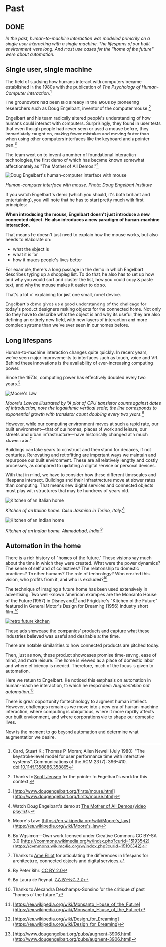 # Past

## DONE

*In the past, human-to-machine interaction was modeled primarily on a single user interacting with a single machine. The lifespans of our built environment were long. And most use cases for the "home of the future" were about automation.* 

## Single user, single machine

The field of studying how humans interact with computers became established in the 1980s with the publication of *The Psychology of Human-Computer Interaction*.[^1]  

The groundwork had been laid already in the 1960s by pioneering researchers such as Doug Engelbart, inventor of the computer mouse.[^2]  

Engelbart and his team radically altered people's understanding of how humans could interact with computers. Surprisingly, they found in user tests that even though people had never seen or used a mouse before, they immediately caught on, making fewer mistakes and moving faster than when using other computers interfaces like the keyboard and a pointer pen.[^3] 

The team went on to invent a number of foundational interaction technologies, the first demo of which has become known somewhat affectionately as "The Mother of All Demos."[^4]

![Doug Engelbart's human-computer interface with mouse](https://raw.githubusercontent.com/understanding-the-connected-home/book/master/img/dougengelbart_demo.jpg)

_Human-computer interface with mouse. Photo: Doug Engelbart Institute_

If you watch Engelbart's demo (which you should, it's both brilliant and entertaining), you will note that he has to start pretty much with first principles:

**When introducing the mouse, Engelbart doesn't just introduce a new connected object. He also introduces a new paradigm of human-machine interaction.**

That means he doesn't just need to explain how the mouse works, but also needs to elaborate on:

- what the object is
- what it is for
- how it makes people's lives better 

For example, there's a long passage in the demo in which Engelbart describes typing up a shopping list. To do that, he also has to set up how and why you would sort and cluster the list, how you could copy & paste text, and why the mouse makes it easier to do so. 

That's a lot of explaining for just one small, novel device. 

Engelbart's demo gives us a good understanding of the challenge for today's product designers making objects for the connected home. Not only do they have to describe what the object is and why its useful, they are also defining an entirely new field, with new layers of interaction and more complex systems than we've ever seen in our homes before. 


## Long lifespans

Human-to-machine interaction changes quite quickly. In recent years, we've seen major improvements to interfaces such as touch, voice and VR. Behind these innovations is the availability of ever-increasing computing power. 

Since the 1970s, computing power has effectively doubled every two years.[^5]  

![Moore's Law](https://raw.githubusercontent.com/understanding-the-connected-home/book/master/img/mooreslaw.jpeg)

_Moore's Law as illustrated by "A plot of CPU transistor counts against dates of introduction; note the logarithmic vertical scale; the line corresponds to exponential growth with transistor count doubling every two years.[^6]_

However, while our computing environment moves at such a rapid rate, our built environment—that of our homes, places of work and leisure, our streets and urban infrastructure—have historically changed at a much slower rate.[^7]

Buildings can take years to construct and then stand for decades, if not centuries. Renovating and retrofitting are important ways we maintain and repurpose our built environment. These are all relatively lengthy and costly processes, as compared to updating a digital service or personal devices.   

With that in mind, we have to consider how these different timescales and lifespans intersect. Buildings and their infrastructure move at slower rates than computing. That means new digital services and connected objects must play with structures that may be hundreds of years old. 

![Kitchen of an Italian home](https://raw.githubusercontent.com/understanding-the-connected-home/book/master/img/kitchen_casajasmina.jpg)

_Kitchen of an Italian home. Casa Jasmina in Torino, Italy.[^8]_

![Kitchen of an Indian home](https://raw.githubusercontent.com/understanding-the-connected-home/book/master/img/kitchen_ahmedabad.jpg)

_Kitchen of an Indian home. Ahmedabad, India.[^9]_

## Automation in the home 

There is a rich history of "homes of the future." These visions say much about the time in which they were created. What were the power dynamics? The sense of self and of collectives? The relationship to domestic practices? To other humans? The role of technology? Who created this vision, who profits from it, and who is excluded?[^10]

The technique of imaging a future home has been used extensively in advertising. Two well-known American examples are the Monsanto House of the Future (1957) in Disneyland[^11] and Frigidaire's "Kitchen of the Future" featured in General Motor's Design for Dreaming (1956) industry short film.[^12]      

[![retro future kitchen](https://raw.githubusercontent.com/understanding-the-connected-home/book/master/img/retrofuturekitchenvideo.png)](https://www.youtube.com/embed/hZG36dhhbx0)

These ads showcase the companies' products and capture what these industries believed was useful and desirable at the time. 

There are notable similarities to how connected products are pitched today. 

Then, just as now, these product showcases promise time-saving, ease of mind, and more leisure. The home is viewed as a place of domestic labor and where efficiency is needed. Therefore, much of the focus is given to automation. 

Here we return to Engelbart. He noticed this emphasis on automation in human-machine interaction, to which he responded: _Augmentation not automation_.[^13] 

There is great opportunity for technology to augment human intellect. However, challenges remain as we move into a new era of human-machine interaction, where computing is  ubiquitious, where it more rapidly affects our built environment, and where corporations vie to shape our domestic lives. 

Now is the moment to go beyond automation and determine what augmentation we desire. 

[^1]: Card, Stuart K.; Thomas P. Moran; Allen Newell (July 1980). "The keystroke-level model for user performance time with interactive systems". Communications of the ACM 23 (7): 396–410. doi:[10.1145/358886.358895](http://dl.acm.org/citation.cfm?doid=358886.358895)
[^2]: Thanks to [Scott Jensen](http://www.jenson.org/) for the pointer to Engelbart's work for this context. 
[^3]: [http://www.dougengelbart.org/firsts/mouse.html](http://www.dougengelbart.org/firsts/mouse.html)
[^4]: Watch Doug Engelbart's demo at [The Mother of All Demos (video playlist)](https://www.youtube.com/playlist?list=PL76DBC8D6718B8FD3&feature=plcp).
[^5]: Moore's Law: [https://en.wikipedia.org/wiki/Moore's_law](https://en.wikipedia.org/wiki/Moore's_law)
[^6]: By Wgsimon—Own work licensed under Creative Commons CC BY-SA 3.0 [https://commons.wikimedia.org/w/index.php?curid=15193542](https://commons.wikimedia.org/w/index.php?curid=15193542)
[^7]: Thanks to [Ame Elliot](https://simplysecure.org/blog/lessons-from-architecture-school-1) for articulating the differences in lifespans for architecture, connected objects and digital services.
[^8]: By Peter Bihr. [CC BY 2.0](https://creativecommons.org/licenses/by/2.0/)
[^9]: By Laura de Reynal. [CC BY-NC 2.0](https://creativecommons.org/licenses/by-nc/2.0/)
[^10]: Thanks to Alexandra Deschamps-Sonsino for the critique of past "homes of the future."
[^11]: [https://en.wikipedia.org/wiki/Monsanto_House_of_the_Future](https://en.wikipedia.org/wiki/Monsanto_House_of_the_Future) 
[^12]: [https://en.wikipedia.org/wiki/Design_for_Dreaming](https://en.wikipedia.org/wiki/Design_for_Dreaming)
[^13]: [http://www.dougengelbart.org/pubs/augment-3906.html](http://www.dougengelbart.org/pubs/augment-3906.html)







